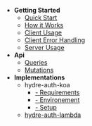 * **Getting Started**
  * [Quick Start](/#quick-start)
  * [How it Works](/#how-it-works)
  * [Client Usage](/#client-usage)
  * [Client Error Handling](/#client-error-handling)
  * [Server Usage](/#server-usage)
* **Api**
  * [Queries](queries/#ping)
  * [Mutations](mutations/#mutations)
* **Implementations**
  * hydre-auth-koa
    * [- Requirements](koa/#requirements)
    * [- Environement](koa/#environement)
    * [- Setup](koa/#setup)
  * [hydre-auth-lambda](lambda/#requirements)
